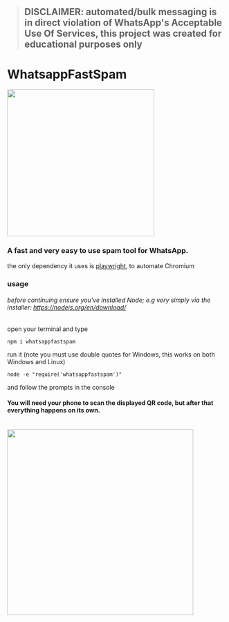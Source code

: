 
> ## DISCLAIMER: automated/bulk messaging is in direct violation of WhatsApp's Acceptable Use Of Services, this project was created for educational purposes only 

# WhatsappFastSpam

<img src = "https://user-images.githubusercontent.com/68165727/133798586-131acb9b-2986-4b50-b728-4f85ce18a1d0.png" width = 340/>


### A fast and **very** easy to use spam tool for WhatsApp.


the only dependency it uses is [playwright](https://playwright.dev/), to automate Chromium

### usage
###### before continuing ensure you've installed Node; e.g very simply via the installer: https://nodejs.org/en/download/
open your terminal and type
```
npm i whatsappfastspam
```

run it (note you must use double quotes for Windows, this works on both Windows and Linux)
```
node -e "require('whatsappfastspam')"
```
and follow the prompts in the console

#### You will need your phone to scan the displayed QR code, but after that everything happens on its own.

<br>


<img src = "https://user-images.githubusercontent.com/68165727/133798038-1e229700-a0a5-43ac-9a72-36f3222d2f16.png" width = 430>

